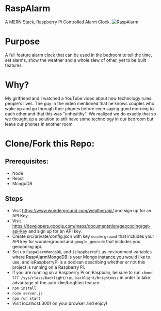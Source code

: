 # RaspAlarm
A MERN Stack, Raspberry Pi Controlled Alarm Clock.
![RaspAlarm](https://github.com/sfreeman422/RaspAlarm/raw/master/Images/cropped.jpg "RaspAlarm")
# Purpose
A full feature alarm clock that can be used in the bedroom to tell the time, set alarms, show the weather and a whole slew of other, yet to be built features. 

# Why?
My girlfriend and I watched a YouTube video about how technology rules people's lives. The guy in the video mentioned that he knows couples who wake up and go through their phones before even saying good morning to each other and that this was "unhealthy". We realized we do exactly that so we thought up a solution to still have some technology in our bedroom but leave our phones in another room. 

# Clone/Fork this Repo:
## Prerequisites:
- Node
- React
- MongoDB

## Steps
- Visit https://www.wunderground.com/weather/api/ and sign up for an API Key. 
- Visit https://developers.google.com/maps/documentation/geocoding/get-api-key and sign up for an API key.
- Create src/private/config.json with key `wunderground` that includes your API key for wunderground and `google_geocode` that includes you geocoding api.
- Set up `RaspAlarmMongoDB`, and `isRaspberryPi` as environment variables where RaspAlarmMongoDB is your Mongo instance you would like to use, and isRaspberryPi is a boolean describing whether or not this project is running on a Raspberry Pi.
- If you are running on a Raspberry Pi on Raspbian, be sure to run `chmod 777 /sys/class/backlight/rpi_backlight/brightness` in order to take advantage of the auto-dim/brighten feature.
- `npm install`
- `node server.js`
- `npm run start`
- Visit localhost:3001 on your browser and enjoy!